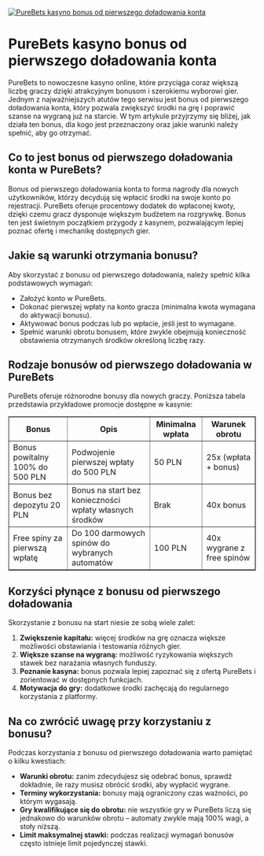 [![PureBets kasyno bonus od pierwszego doładowania konta](https://123-caf.pages.dev/gitsignup.png)](https://vrmoo.ru/Bt82HjjY)

<h1>PureBets kasyno bonus od pierwszego doładowania konta</h1> <p>PureBets to nowoczesne kasyno online, które przyciąga coraz większą liczbę graczy dzięki atrakcyjnym bonusom i szerokiemu wyborowi gier. Jednym z najważniejszych atutów tego serwisu jest bonus od pierwszego doładowania konta, który pozwala zwiększyć środki na grę i poprawić szanse na wygraną już na starcie. W tym artykule przyjrzymy się bliżej, jak działa ten bonus, dla kogo jest przeznaczony oraz jakie warunki należy spełnić, aby go otrzymać.</p>  <h2>Co to jest bonus od pierwszego doładowania konta w PureBets?</h2> <p>Bonus od pierwszego doładowania konta to forma nagrody dla nowych użytkowników, którzy decydują się wpłacić środki na swoje konto po rejestracji. PureBets oferuje procentowy dodatek do wpłaconej kwoty, dzięki czemu gracz dysponuje większym budżetem na rozgrywkę. Bonus ten jest świetnym początkiem przygody z kasynem, pozwalającym lepiej poznać ofertę i mechanikę dostępnych gier.</p>  <h2>Jakie są warunki otrzymania bonusu?</h2> <p>Aby skorzystać z bonusu od pierwszego doładowania, należy spełnić kilka podstawowych wymagań:</p> <ul>   <li>Założyć konto w PureBets.</li>   <li>Dokonać pierwszej wpłaty na konto gracza (minimalna kwota wymagana do aktywacji bonusu).</li>   <li>Aktywować bonus podczas lub po wpłacie, jeśli jest to wymagane.</li>   <li>Spełnić warunki obrotu bonusem, które zwykle obejmują konieczność obstawienia otrzymanych środków określoną liczbę razy.</li> </ul>  <h2>Rodzaje bonusów od pierwszego doładowania w PureBets</h2> <p>PureBets oferuje różnorodne bonusy dla nowych graczy. Poniższa tabela przedstawia przykładowe promocje dostępne w kasynie:</p>  <table border="1" cellpadding="8" cellspacing="0">   <thead>     <tr>       <th>Bonus</th>       <th>Opis</th>       <th>Minimalna wpłata</th>       <th>Warunek obrotu</th>     </tr>   </thead>   <tbody>     <tr>       <td>Bonus powitalny 100% do 500 PLN</td>       <td>Podwojenie pierwszej wpłaty do 500 PLN</td>       <td>50 PLN</td>       <td>25x (wpłata + bonus)</td>     </tr>     <tr>       <td>Bonus bez depozytu 20 PLN</td>       <td>Bonus na start bez konieczności wpłaty własnych środków</td>       <td>Brak</td>       <td>40x bonus</td>     </tr>     <tr>       <td>Free spiny za pierwszą wpłatę</td>       <td>Do 100 darmowych spinów do wybranych automatów</td>       <td>100 PLN</td>       <td>40x wygrane z free spinów</td>     </tr>   </tbody> </table>  <h2>Korzyści płynące z bonusu od pierwszego doładowania</h2> <p>Skorzystanie z bonusu na start niesie ze sobą wiele zalet:</p> <ol>   <li><strong>Zwiększenie kapitału:</strong> więcej środków na grę oznacza większe możliwości obstawiania i testowania różnych gier.</li>   <li><strong>Większe szanse na wygraną:</strong> możliwość ryzykowania większych stawek bez narażania własnych funduszy.</li>   <li><strong>Poznanie kasyna:</strong> bonus pozwala lepiej zapoznać się z ofertą PureBets i zorientować w dostępnych funkcjach.</li>   <li><strong>Motywacja do gry:</strong> dodatkowe środki zachęcają do regularnego korzystania z platformy.</li> </ol>  <h2>Na co zwrócić uwagę przy korzystaniu z bonusu?</h2> <p>Podczas korzystania z bonusu od pierwszego doładowania warto pamiętać o kilku kwestiach:</p> <ul>   <li><strong>Warunki obrotu:</strong> zanim zdecydujesz się odebrać bonus, sprawdź dokładnie, ile razy musisz obrócić środki, aby wypłacić wygrane.</li>   <li><strong>Terminy wykorzystania:</strong> bonusy mają ograniczony czas ważności, po którym wygasają.</li>   <li><strong>Gry kwalifikujące się do obrotu:</strong> nie wszystkie gry w PureBets liczą się jednakowo do warunków obrotu – automaty zwykle mają 100% wagi, a stoły niższą.</li>   <li><strong>Limit maksymalnej stawki:</strong> podczas realizacji wymagań bonusów często istnieje limit pojedynczej stawki.</li> </ul>